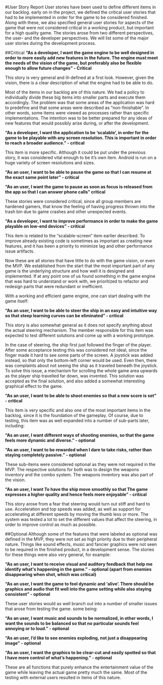 #User Story Report
User stories have been used to define different items in our backlog. early on in the project, we defined the critical user stories that had to be implemented in order for the game to be considered finished. Along with these, we also specified general user stories for aspects of the game that were not considered critical in a working product, but important for a high quality game. The stories arose from two different perspectives, the user- and the developer perspectives. We will list some of the major user stories during the development process.

##Critical
**“As a developer, I want the game engine to be well designed in order to more easily add new features in the future. The engine must meet the needs of the vision of the game, but preferably also be flexible enough to allow future changes” - Critical**

This story is very general and ill-defined at a first look. However, given the vision, there is a clear description of what the engine had to be able to do. 

Most of the items in our backlog are of this nature. We had a policy to individually divide these big items into smaller parts and execute them accordingly. The problem was that some areas of the application was hard to predefine and that some areas were described as “non-finishable”. In other words, some items were viewed as processes rather than specific implementations. The intention was to be better prepared for any ideas of new features that would possibly arise during, or after the development.

**“As a developer, I want the application to be ‘scalable’, in order for the game to be playable with any screen resolution. This is important in order to reach a broader audience.” - critical**

This item is more specific. Although it could be put under the previous story, it was considered vital enough to be it’s own item. Android is run on a huge variety of screen resolutions and sizes.

**“As an user, I want to be able to pause the game so that I can resume at the exact same point later” - critical**

**“As an user, I want the game to pause as soon as focus is released from the app so that I can answer phone calls” critical**

These stories were considered critical, since all group members are hardened gamers, that know the feeling of having progress thrown into the trash bin due to game crashes and other unexpected events.


**“As a developer, I want to improve performance in order to make the game playable on low-end devices” - critical**

This item is related to the “scalable-screen” item earlier described. To improve already existing code is sometimes as important as creating new features, and it has been a priority to minimize lag and other performance issue artifacts.

Now these are all stories that have little to do with the game vision, or even the MVP. We established from the start that the most important part of any game is the underlying structure and how well it is designed and implemented. If at any point one of us found something in the game engine that was hard to understand or work with, we prioritized to refactor and redesign parts that were redundant or inefficient.

With a working and efficient game engine, one can start dealing with the game itself:

**“As an user, I want to be able to steer the ship in an easy and intuitive way so that steep learning curves can be eliminated” - critical**

This story is also somewhat general as it does not specify anything about the actual steering mechanism. The member responsible for this item was expected to test different solutions and come up with a working prototype. 

In the case of steering, the ship first just followed the finger of the player. After some acceptance testing this was considered not ideal, since the finger made it hard to see some parts of the screen. A joystick was added instead, so that only the bottom-left corner would be used. Even then, there was complaints about not seeing the ship as it traveled beneath the joystick. To solve this issue, a mechanism for scrolling the whole game area upwards as the player ship travelled far down, was invented. This solution was accepted as the final solution, and also added a somewhat interesting graphical effect to the game.

**“As an user, I want to be able to shoot enemies so that a new score is set” - critical**

This item is very specific and also one of the most important items in the backlog, since it is the foundation of the gameplay. Of course, due to testing, this item was as well expanded into a number of sub-parts later, including:

**“As an user, I want different ways of shooting enemies, so that the game feels more dynamic and diverse.” - optional**

**“As an user, I want to be rewarded when I dare to take risks, rather than staying completely passive.” - optional**

These sub-items were considered optional as they were not required in the MVP. The respective solutions for both was to design the weapons inventory and the combo system. The weapons inventory was also part of the vision.

**“As an user, I want To have the ship move smoothly so that The game expresses a higher quality and hence feels more enjoyable” - critical**

This story arose from a fear that steering would turn out stiff and hard to use. Acceleration and top speeds was added, as well as support for accelerating at different speeds by moving the thumb less or more. The system was tested a lot to set the different values that affect the steering, in order to improve control as much as possible.

##Optional
Although some of the features that were labeled as optional was defined in the MVP, they were not set as high priority due to their peripheral nature. Things like sound effects, music and fancier graphics were not seen to be required in the finished product, in a development sense. The stories for these things were also very general, for example:

**“As an user, I want to receive visual and auditory feedback that help me identify what's happening in the game.” - optional (apart from enemies disappearing when shot, which was critical)**

**“As an user, I want the game to feel dynamic and ‘alive’. There should be graphics and audio that fit well into the game setting while also staying consistent” - optional**

These user stories would as well branch out into a number of smaller issues that arose from testing the game. some being:

**“As an user, I want music and sounds to be normalized, in other words, I want the sounds to be balanced so that no particular sounds feel annoying or to loud.” - optional**

**“As an user, I’d like to see enemies exploding, not just a disappearing image” - optional**

**“As an user, I want the graphics to be clear-cut and easily spotted so that I have more control of what’s happening.” - optional**

These are all functions that purely enhance the entertainment value of the game while leaving the actual game pretty much the same. Most of the testing with external users resulted in items of this nature.
